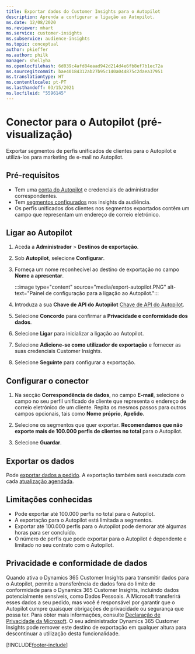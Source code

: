 ```yaml
---
title: Exportar dados do Customer Insights para o Autopilot
description: Aprenda a configurar a ligação ao Autopilot.
ms.date: 12/08/2020
ms.reviewer: mhart
ms.service: customer-insights
ms.subservice: audience-insights
ms.topic: conceptual
author: pkieffer
ms.author: philk
manager: shellyha
ms.openlocfilehash: 6d039c4afd84eaad942d214d4e6fb8ef7b1ec72a
ms.sourcegitcommit: bae40184312ab27b95c140a044875c2daea37951
ms.translationtype: HT
ms.contentlocale: pt-PT
ms.lasthandoff: 03/15/2021
ms.locfileid: "5596145"
---
```

# <a name="connector-for-autopilot-preview"></a>Conector para o Autopilot (pré-visualização)

Exportar segmentos de perfis unificados de clientes para o Autopilot e utilizá-los para marketing de e-mail no Autopilot. 

## <a name="prerequisites"></a>Pré-requisitos

-   Tem uma [conta do Autopilot](https://www.autopilothq.com/) e credenciais de administrador correspondentes.
-   Tem [segmentos configurados](segments.md) nos insights da audiência.
-   Os perfis unificados dos clientes nos segmentos exportados contêm um campo que representam um endereço de correio eletrónico.

## <a name="connect-to-autopilot"></a>Ligar ao Autopilot

1. Aceda a **Administrador** > **Destinos de exportação**.

1. Sob **Autopilot**, selecione **Configurar**.

1. Forneça um nome reconhecível ao destino de exportação no campo **Nome a apresentar**.

   :::image type="content" source="media/export-autopilot.PNG" alt-text="Painel de configuração para a ligação ao Autopilot.":::

1. Introduza a sua **Chave de API do Autopilot** [Chave de API do Autopilot](https://autopilot.docs.apiary.io/#).

1. Selecione **Concordo** para confirmar a **Privacidade e conformidade dos dados**.

1. Selecione **Ligar** para inicializar a ligação ao Autopilot.

1. Selecione **Adicione-se como utilizador de exportação** e fornecer as suas credenciais Customer Insights.

1. Selecione **Seguinte** para configurar a exportação.

## <a name="configure-the-connector"></a>Configurar o conector

1. Na secção **Correspondência de dados**, no campo **E-mail**, selecione o campo no seu perfil unificado de cliente que representa o endereço de correio eletrónico de um cliente. Repita os mesmos passos para outros campos opcionais, tais como **Nome próprio**, **Apelido**.

1. Selecione os segmentos que quer exportar. **Recomendamos que não exporte mais de 100.000 perfis de clientes no total** para o Autopilot. 

1. Selecione **Guardar**.

## <a name="export-the-data"></a>Exportar os dados

Pode [exportar dados a pedido](export-destinations.md). A exportação também será executada com cada [atualização agendada](system.md#schedule-tab).

## <a name="known-limitations"></a>Limitações conhecidas

- Pode exportar até 100.000 perfis no total para o Autopilot.
- A exportação para o Autopilot está limitada a segmentos.
- Exportar até 100.000 perfis para o Autopilot pode demorar até algumas horas para ser concluído. 
- O número de perfis que pode exportar para o Autopilot é dependente e limitado no seu contrato com o Autopilot.

## <a name="data-privacy-and-compliance"></a>Privacidade e conformidade de dados

Quando ativa o Dynamics 365 Customer Insights para transmitir dados para o Autopilot, permite a transferência de dados fora do limite de conformidade para o Dynamics 365 Customer Insights, incluindo dados potencialmente sensíveis, como Dados Pessoais. A Microsoft transferirá esses dados a seu pedido, mas você é responsável por garantir que o Autopilot cumpre quaisquer obrigações de privacidade ou segurança que possa ter. Para obter mais informações, consulte [Declaração de Privacidade da Microsoft](https://go.microsoft.com/fwlink/?linkid=396732).
O seu administrador Dynamics 365 Customer Insights pode remover este destino de exportação em qualquer altura para descontinuar a utilização desta funcionalidade.


[!INCLUDE[footer-include](../includes/footer-banner.md)]